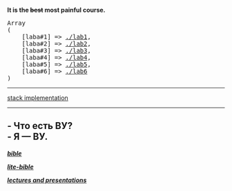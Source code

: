 **It is the <s>best</s> most painful course.**

<pre>
Array
(
    [laba#1] => <a href="./lab1">./lab1</a>,
    [laba#2] => <a href="./lab2">./lab2</a>,
    [laba#3] => <a href="./lab3">./lab3</a>,
    [laba#4] => <a href="./lab4">./lab4</a>,
    [laba#5] => <a href="./lab5">./lab5</a>,
    [laba#6] => <a href="./lab6">./lab6</a>
)
</pre>
---

[stack implementation](./stack.bcomp.asm)

---
\- Что есть ВУ?<br>
\- Я — ВУ.
---

***[bible](static/bible.pdf)***

***[lite-bible](static/lite-bible.pdf)***

***[lectures and presentations](http://tlg.wtf/se_docs)***
